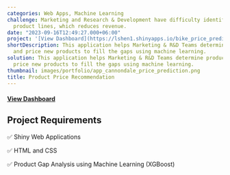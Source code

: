 ```yaml
---
categories: Web Apps, Machine Learning
challenge: Marketing and Research & Development have difficulty identifying gaps in
  product lines, which reduces revenue.
date: "2023-09-16T12:49:27.000+06:00"
project: '[View Dashboard](https://lshen1.shinyapps.io/bike_price_prediction_flexdashboard/)'
shortDescription: This application helps Marketing & R&D Teams determine product gaps
  and price new products to fill the gaps using machine learning.
solution: This application helps Marketing & R&D Teams determine product gaps and
  price new products to fill the gaps using machine learning.
thumbnail: images/portfolio/app_cannondale_price_prediction.png
title: Product Price Recommendation
---
```




#### [View Dashboard](https://lshen1.shinyapps.io/bike_price_prediction_flexdashboard/)

## Project Requirements

✅ Shiny Web Applications

✅ HTML and CSS

✅ Product Gap Analysis using Machine Learning (XGBoost)


